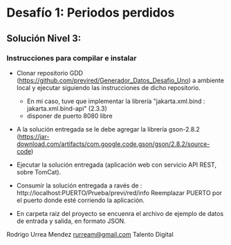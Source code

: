 # Desafío 1: Periodos perdidos

## Solución Nivel 3:

### Instrucciones para compilar e instalar

- Clonar repositorio GDD (https://github.com/previred/Generador_Datos_Desafio_Uno) a ambiente local y ejecutar siguiendo las instrucciones de dicho repositorio.
    - En mi caso, tuve que implementar la librería "jakarta.xml.bind : jakarta.xml.bind-api" (2.3.3)
    - disponer de puerto 8080 libre

- A la solución entregada se le debe agregar la librería gson-2.8.2 (https://jar-download.com/artifacts/com.google.code.gson/gson/2.8.2/source-code)


- Ejecutar la solución entregada (aplicación web con servicio API REST, sobre TomCat).

- Consumir la solución entregada a ravés de : http://localhost:PUERTO/Prueba/previ/red/info
    Reemplazar PUERTO por el puerto donde esté corriendo la aplicación.


- En carpeta raiz del proyecto se encuenra el archivo de ejemplo de datos de entrada y salida, en formato JSON.




Rodrigo Urrea Mendez rurream@gmail.com Talento Digital

